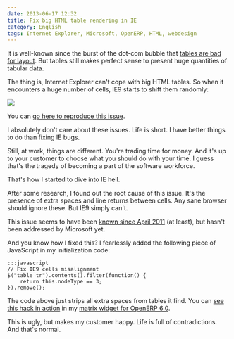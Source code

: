 ```yaml
---
date: 2013-06-17 12:32
title: Fix big HTML table rendering in IE
category: English
tags: Internet Explorer, Microsoft, OpenERP, HTML, webdesign
---
```


It is well-known since the burst of the dot-com bubble that [tables are bad for layout](http://en.wikipedia.org/wiki/Tableless_web_design). But tables still makes perfect sense to present huge quantities of tabular data.

The thing is, Internet Explorer can't cope with big HTML tables. So when it encounters a huge number of cells, IE9 starts to shift them randomly:

![](/uploads/2013/go-home-internet-explorer-you-are-drunk.png)

You can [go here to reproduce this issue](http://jsfiddle.net/kiranmn/kYRnV/).

I absolutely don't care about these issues. Life is short. I have better things to do than fixing IE bugs.

Still, at work, things are different. You're trading time for money. And it's up to your customer to choose what you should do with your time. I guess that's the tragedy of becoming a part of the software workforce.

That's how I started to dive into IE hell.

After some research, I found out the root cause of this issue. It's the presence of extra spaces and line returns between cells. Any sane browser should ignore these. But IE9 simply can't.

This issue seems to have been [known since April 2011](http://social.msdn.microsoft.com/Forums/en-US/iewebdevelopment/thread/28d78780-c95c-4c35-9695-237ebb912d90) (at least), but hasn't been addressed by Microsoft yet.

And you know how I fixed this? I fearlessly added the following piece of JavaScript in my initialization code:

    :::javascript
    // Fix IE9 cells misalignment
    $("table tr").contents().filter(function() {
        return this.nodeType == 3;
    }).remove();

The code above just strips all extra spaces from tables it find. You can [see this hack in action](https://github.com/kdeldycke/smile_openerp_matrix_widget/commit/c9646dd344e6bc05d5b9f8d33bd3cd6116e1c0f3) in my [matrix widget for OpenERP 6.0](http://kevin.deldycke.com/2012/08/announcing-openerp-matrix-widget/).

This is ugly, but makes my customer happy. Life is full of contradictions. And that's normal.
